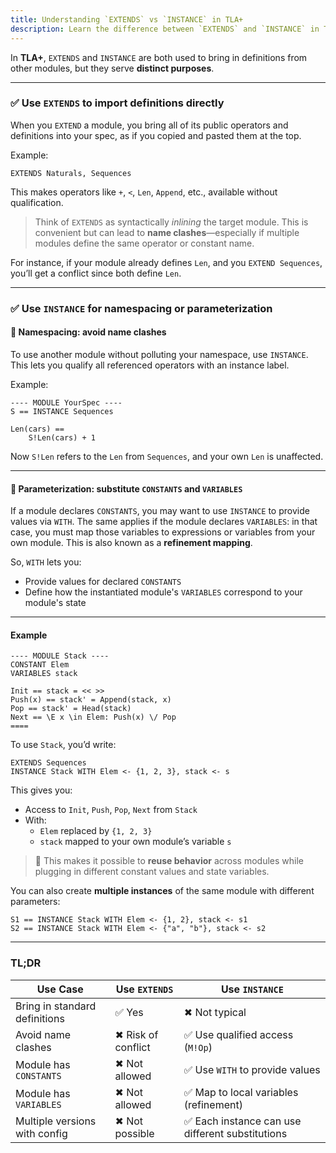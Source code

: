 ```yaml
---
title: Understanding `EXTENDS` vs `INSTANCE` in TLA+
description: Learn the difference between `EXTENDS` and `INSTANCE` in TLA+, when to use each, and how they handle imports, namespacing, constants, and variables.
---
```


In **TLA+**, `EXTENDS` and `INSTANCE` are both used to bring in definitions from other modules, but they serve **distinct purposes**.

---

### ✅ Use `EXTENDS` to **import definitions directly**

When you `EXTEND` a module, you bring all of its public operators and definitions into your spec, as if you copied and pasted them at the top.

Example:

```tla
EXTENDS Naturals, Sequences
```

This makes operators like `+`, `<`, `Len`, `Append`, etc., available without qualification.

> Think of `EXTENDS` as syntactically *inlining* the target module. This is convenient but can lead to **name clashes**—especially if multiple modules define the same operator or constant name.

For instance, if your module already defines `Len`, and you `EXTEND Sequences`, you’ll get a conflict since both define `Len`.

---

### ✅ Use `INSTANCE` for **namespacing** or **parameterization**

#### 🔹 Namespacing: avoid name clashes

To use another module without polluting your namespace, use `INSTANCE`. This lets you qualify all referenced operators with an instance label.

Example:

```tla
---- MODULE YourSpec ----
S == INSTANCE Sequences

Len(cars) ==
    S!Len(cars) + 1
```

Now `S!Len` refers to the `Len` from `Sequences`, and your own `Len` is unaffected.

---

#### 🔹 Parameterization: substitute `CONSTANTS` and `VARIABLES`

If a module declares `CONSTANTS`, you may want to use `INSTANCE` to provide values via `WITH`. The same applies if the module declares `VARIABLES`: in that case, you must map those variables to expressions or variables from your own module. This is also known as a **refinement mapping**.

So, `WITH` lets you:

- Provide values for declared `CONSTANTS`
- Define how the instantiated module's `VARIABLES` correspond to your module's state

---

#### Example

```tla
---- MODULE Stack ----
CONSTANT Elem
VARIABLES stack

Init == stack = << >>
Push(x) == stack' = Append(stack, x)
Pop == stack' = Head(stack)
Next == \E x \in Elem: Push(x) \/ Pop
====
```

To use `Stack`, you’d write:

```tla
EXTENDS Sequences
INSTANCE Stack WITH Elem <- {1, 2, 3}, stack <- s
```

This gives you:

- Access to `Init`, `Push`, `Pop`, `Next` from `Stack`
- With:
  - `Elem` replaced by `{1, 2, 3}`
  - `stack` mapped to your own module’s variable `s`

> 🔁 This makes it possible to **reuse behavior** across modules while plugging in different constant values and state variables.

You can also create **multiple instances** of the same module with different parameters:

```tla
S1 == INSTANCE Stack WITH Elem <- {1, 2}, stack <- s1
S2 == INSTANCE Stack WITH Elem <- {"a", "b"}, stack <- s2
```

---

### TL;DR

| Use Case                        | Use `EXTENDS`                 | Use `INSTANCE`                                       |
|--------------------------------|-------------------------------|------------------------------------------------------|
| Bring in standard definitions  | ✅ Yes                         | ✖ Not typical                                        |
| Avoid name clashes             | ✖ Risk of conflict            | ✅ Use qualified access (`M!Op`)                     |
| Module has `CONSTANTS`         | ✖ Not allowed                 | ✅ Use `WITH` to provide values                      |
| Module has `VARIABLES`         | ✖ Not allowed                 | ✅ Map to local variables (refinement)               |
| Multiple versions with config  | ✖ Not possible                | ✅ Each instance can use different substitutions     |
